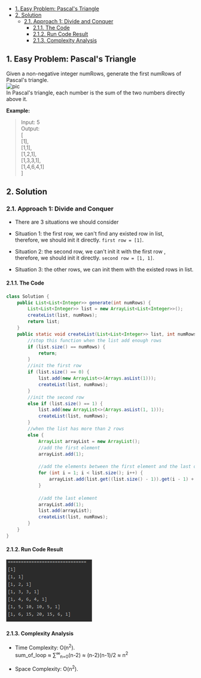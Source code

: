 <!-- TOC -->

- [1. Easy Problem: Pascal's Triangle](#1-easy-problem-pascals-triangle)
- [2. Solution](#2-solution)
  - [2.1. Approach 1: Divide and Conquer](#21-approach-1-divide-and-conquer)
    - [2.1.1. The Code](#211-the-code)
    - [2.1.2. Run Code Result](#212-run-code-result)
    - [2.1.3. Complexity Analysis](#213-complexity-analysis)

<!-- /TOC -->

## 1. Easy Problem: Pascal's Triangle
Given a non-negative integer numRows, generate the first numRows of Pascal's triangle.  
![pic](https://upload.wikimedia.org/wikipedia/commons/0/0d/PascalTriangleAnimated2.gif)  
In Pascal's triangle, each number is the sum of the two numbers directly above it.

**Example:**

>Input: 5  
>Output:  
>[  
>     [1],  
>    [1,1],  
>   [1,2,1],  
>  [1,3,3,1],  
> [1,4,6,4,1]  
>]

## 2. Solution

### 2.1. Approach 1: Divide and Conquer
- There are 3 situations we should consider

- Situation 1: the first row, we can't find any existed row in list,  
  therefore, we should init it directly. `first row = [1]`.

- Situation 2: the second row, we can't init it with the first row ,  
  therefore, we should init it directly. `second row = [1, 1]`.

- Situation 3: the other rows, we can init them with the existed rows in list.

#### 2.1.1. The Code
```java
class Solution {
    public List<List<Integer>> generate(int numRows) {
        List<List<Integer>> list = new ArrayList<List<Integer>>();
        createList(list, numRows);
        return list;
    }
    public static void createList(List<List<Integer>> list, int numRows) {
        //stop this function when the list add enough rows
        if (list.size() == numRows) {
            return;
        }
        //init the first row
        if (list.size() == 0) {
            list.add(new ArrayList<>(Arrays.asList(1)));
            createList(list, numRows);
        }
        //init the second row
        else if (list.size() == 1) {
            list.add(new ArrayList<>(Arrays.asList(1, 1)));
            createList(list, numRows);
        }
        //when the list has more than 2 rows
        else {
            ArrayList arrayList = new ArrayList();
            //add the first element
            arrayList.add(1);

            //add the elements between the first element and the last one
            for (int i = 1; i < list.size(); i++) {
                arrayList.add(list.get((list.size() - 1)).get(i - 1) + list.get((list.size() - 1)).get(i));
            }

            //add the last element
            arrayList.add(1);
            list.add(arrayList);
            createList(list, numRows);
        }
    }
}
```

#### 2.1.2. Run Code Result
![pic](../99.images/2020-08-27-15-45-58.png)

#### 2.1.3. Complexity Analysis
- Time Complexity: O(n<sup>2</sup>).  
  sum_of_loop ≈ ∑<sup>∞</sup><sub>n=0</sub>(n-2) ≈ (n-2)(n-1)/2 ≈ n<sup>2</sup>

- Space Complexity: O(n<sup>2</sup>).